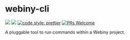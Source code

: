 # webiny-cli
[![](https://img.shields.io/npm/dw/webiny-cli.svg)](https://www.npmjs.com/package/webiny-cli) 
[![](https://img.shields.io/npm/v/webiny-cli.svg)](https://www.npmjs.com/package/webiny-cli)
[![code style: prettier](https://img.shields.io/badge/code_style-prettier-ff69b4.svg?style=flat-square)](https://github.com/prettier/prettier)
[![PRs Welcome](https://img.shields.io/badge/PRs-welcome-brightgreen.svg?style=flat-square)](http://makeapullrequest.com)

A pluggable tool to run commands within a Webiny project. 

